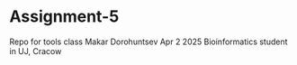 # Assignment-5
Repo for tools class
Makar Dorohuntsev Apr 2 2025 
Bioinformatics student in UJ, Cracow
